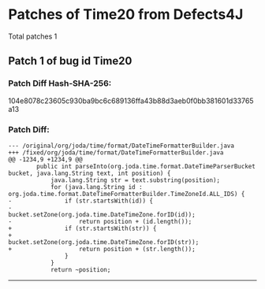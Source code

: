 
# Patches of Time20 from Defects4J 
Total patches 1
## Patch 1 of bug id Time20
### Patch Diff Hash-SHA-256:

104e8078c23605c930ba9bc6c689136ffa43b88d3aeb0f0bb381601d33765a13

### Patch Diff:
```
--- /original/org/joda/time/format/DateTimeFormatterBuilder.java	
+++ /fixed/org/joda/time/format/DateTimeFormatterBuilder.java	
@@ -1234,9 +1234,9 @@
 		public int parseInto(org.joda.time.format.DateTimeParserBucket bucket, java.lang.String text, int position) {
 			java.lang.String str = text.substring(position);
 			for (java.lang.String id : org.joda.time.format.DateTimeFormatterBuilder.TimeZoneId.ALL_IDS) {
-				if (str.startsWith(id)) {
-					bucket.setZone(org.joda.time.DateTimeZone.forID(id));
-					return position + (id.length());
+				if (str.startsWith(str)) {
+					bucket.setZone(org.joda.time.DateTimeZone.forID(str));
+					return position + (str.length());
 				}
 			}
 			return ~position;
```


---